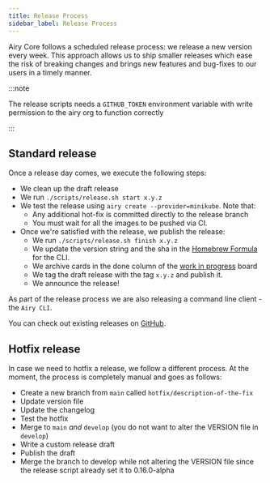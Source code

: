 ```yaml
---
title: Release Process
sidebar_label: Release Process
---
```


Airy Core follows a scheduled release process: we release a new version every
week. This approach allows us to ship smaller releases which ease the risk of
breaking changes and brings new features and bug-fixes to our users in a timely
manner.

:::note

The release scripts needs a `GITHUB_TOKEN` environment variable with write
permission to the airy org to function correctly

:::

## Standard release

Once a release day comes, we execute the following steps:

- We clean up the draft release
- We run `./scripts/release.sh start x.y.z`
- We test the release using `airy create --provider=minikube`. Note that:
  - Any additional hot-fix is committed directly to the release branch
  - You must wait for all the images to be pushed via CI.
- Once we're satisfied with the release, we publish the release:
  - We run `./scripts/release.sh finish x.y.z`
  - We update the version string and the sha in the [Homebrew Formula](https://github.com/airyhq/homebrew-airy/blob/main/Formula/cli.rb) for the CLI.
  - We archive cards in the done column of the [work in progress](https://github.com/airyhq/airy/projects/1) board
  - We tag the draft release with the tag `x.y.z` and publish it.
  - We announce the release!

As part of the release process we are also releasing a command line client - the
`Airy CLI`.

You can check out existing releases on
[GitHub](https://github.com/airyhq/airy/releases).

## Hotfix release

In case we need to hotfix a release, we follow a different process. At the
moment, the process is completely manual and goes as follows:

- Create a new branch from `main` called `hotfix/description-of-the-fix`
- Update version file
- Update the changelog
- Test the hotfix
- Merge to `main` _and_ `develop` (you do not want to alter the VERSION file in `develop`)
- Write a custom release draft
- Publish the draft
- Merge the branch to develop while not altering the VERSION file since the
  release script already set it to 0.16.0-alpha
